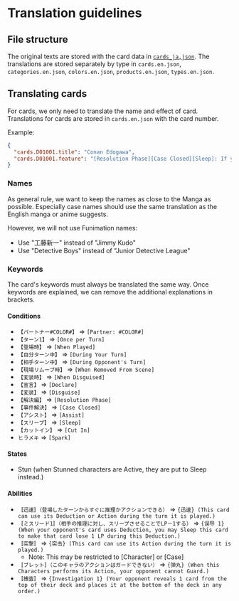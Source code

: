 # Translation guidelines

## File structure

The original texts are stored with the card data in [`cards_ja,json`](../cards_ja.json).
The translations are stored separately by type in `cards.en.json`, `categories.en.json`, `colors.en.json`, `products.en.json`, `types.en.json`.

## Translating cards

For cards, we only need to translate the name and effect of card.
Translations for cards are stored in `cards.en.json` with the card number.

Example:
```json
{
  "cards.D01001.title": "Conan Edogawa",
  "cards.D01001.feature": "[Resolution Phase][Case Closed][Sleep]: If your evidence is equal to or greater than the Evidence Level of your Case card, you win the game.\n\n[Assist][Sleep]: Move this card into the FILE area. If you have 7 or more cards in your FILE area, your case becomes Solved."
}
```

### Names

As general rule, we want to keep the names as close to the Manga as possible.
Especially case names should use the same translation as the English manga or anime suggests.

However, we will not use Funimation names:
* Use "工藤新一" instead of "Jimmy Kudo"
* Use "Detective Boys" instead of "Junior Detective League"

### Keywords

The card's keywords must always be translated the same way.
Once keywords are explained, we can remove the additional explanations in brackets.

#### Conditions

* `【パートナー#COLOR#】` => `[Partner: #COLOR#]`
* `【ターン1】` => `[Once per Turn]`
* `【登場時】` => `[When Played]`
* `【自分ターン中】` => `[During Your Turn]`
* `【相手ターン中】` => `[During Opponent's Turn]`
* `【現場リムーブ時】` => `[When Removed From Scene]`
* `【変装時】` => `[When Disguised]`
* `【宣言】` => `[Declare]`
* `【変装】` => `[Disguise]`
* `【解決編】` => `[Resolution Phase]`
* `【事件解決】` => `[Case Closed]`
* `【アシスト】` => `[Assist]`
* `【スリープ】` => `[Sleep]`
* `【カットイン】` => `[Cut In]`
* `ヒラメキ` => `[Spark]`

#### States

* Stun (when Stunned characters are Active, they are put to Sleep instead.)

#### Abilities

* `〚迅速〛（登場したターンからすぐに推理かアクションできる）` => `{迅速} (This card can use its Deduction or Action during the turn it is played.)`
* `〚ミスリード1〛（相手の推理に対し、スリープさせることでLP－1する）` => `{误导 1} (When your opponent's card uses Deduction, you may Sleep this card to make that card lose 1 LP during this Deduction.)`
* `〚突撃〛` => `{突击} (This card can use its Action during the turn it is played.)`
  * Note: This may be restricted to [Character] or [Case]
* `〚ブレット〛（このキャラのアクションはガードできない）` => `{弹丸} (When this Characters performs its Action, your opponent cannot Guard.)`
* `〚捜査〛` => `{Investigation 1} (Your opponent reveals 1 card from the top of their deck and places it at the bottom of the deck in any order.)`